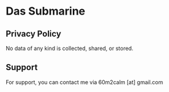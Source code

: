 # Das Submarine

## Privacy Policy
No data of any kind is collected, shared, or stored.

## Support
For support, you can contact me via 60m2calm [at] gmail.com
